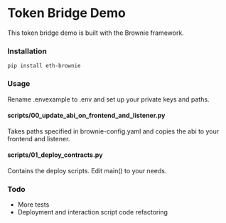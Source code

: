 # Token Bridge Demo

This token bridge demo is built with the Brownie framework.

### Installation
```
pip install eth-brownie
```

### Usage
Rename .envexample to .env and set up your private keys and paths.

#### scripts/00_update_abi_on_frontend_and_listener.py
Takes paths specified in brownie-config.yaml and copies the abi to your frontend and listener.

#### scripts/01_deploy_contracts.py
Contains the deploy scripts. Edit main() to your needs.

### Todo
- More tests
- Deployment and interaction script code refactoring

